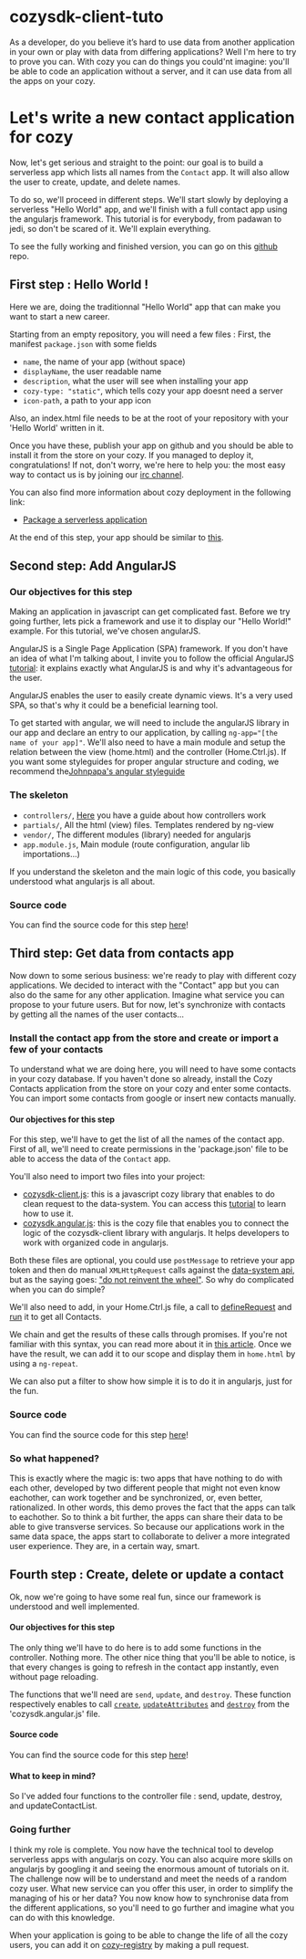 # cozysdk-client-tuto

As a developer, do you believe it’s hard to use data from another application in your own or play with data from differing applications? Well I'm here to try to prove you can. With cozy you can do things you could'nt imagine: you'll be able to code an application without a server, and it can use data from all the apps on your cozy.

# Let's write a new contact application for cozy

Now, let's get serious and straight to the point: our goal is to build a serverless app which lists all names from the `Contact` app. It will also allow the user to create, update, and delete names.

To do so, we'll proceed in different steps. We'll start slowly by deploying a serverless "Hello World" app, and we'll finish with a full contact app using the angularjs framework. This tutorial is for everybody, from padawan to jedi, so don't be scared of it. We'll explain everything.

To see the fully working and finished version, you can go on this [github](https://github.com/lemelon/cozysdk-client-tuto) repo.

## First step : Hello World !

Here we are, doing the traditionnal "Hello World" app that can make you want to start a new career. 

Starting from an empty repository, you will need a few files : First, the manifest `package.json` with some fields
- `name`, the name of your app (without space)
- `displayName`, the user readable name
- `description`, what the user will see when installing your app
- `cozy-type: "static"`, which tells cozy your app doesnt need a server
- `icon-path`, a path to your app icon

Also, an index.html file needs to be at the root of your repository with your 'Hello World' written in it.

Once you have these, publish your app on github and you should be able to install it from the store on your cozy. If you managed to deploy it, congratulations! If not, don't worry, we're here to help you: the most easy way to contact us is by joining our [irc channel](http://irc.lc/freenode/cozycloud).

You can also find more information about cozy deployment in the following link:

* [Package a serverless application](https://dev.cozy.io/#package-a-serverless-application-for-installation-into-your-cozy-platform)

At the end of this step, your app should be similar to [this](https://github.com/lemelon/cozysdk-client-tuto/tree/v1.0). 

## Second step: Add AngularJS

### Our objectives for this step

Making an application in javascript can get complicated fast. Before we try going further, lets pick a framework and use it to display our "Hello World!" example. For this tutorial, we've chosen angularJS. 

AngularJS is a Single Page Application (SPA) framework. If you don't have an idea of what I'm talking about, I invite you to follow the official AngularJS [tutorial](https://angularjs.org/): it explains exactly what AngularJS is and why it's advantageous for the user.

AngularJS enables the user to easily create dynamic views. It's a very used SPA, so that's why it could be a beneficial learning tool.

To get started with angular, we will need to include the angularJS library in our app and declare an entry to our application, by calling `ng-app="[the name of your app]"`. We'll also need to have a main module and setup the relation between the view (home.html) and the controller (Home.Ctrl.js). If you want some styleguides for proper angular structure and coding, we recommend the[Johnpapa's angular styleguide](https://github.com/johnpapa/angular-styleguide)

### The skeleton

- `controllers/`, [Here](https://docs.angularjs.org/guide/controller) you have a guide about how controllers work
- `partials/`, All the html (view) files. Templates rendered by ng-view
- `vendor/`, The different modules (library) needed for angularjs
- `app.module.js`, Main module (route configuration, angular lib importations...)
 
If you understand the skeleton and the main logic of this code, you basically understood what angularjs is all about.

### Source code

You can find the source code for this step [here](https://github.com/lemelon/cozysdk-client-tuto/tree/v2.0)!

## Third step: Get data from contacts app

Now down to some serious business: we're ready to play with different cozy applications. We decided to interact with the "Contact" app but you can also do the same for any other application. Imagine what service you can propose to your future users. But for now, let's synchronize with contacts by getting all the names of the user contacts...

### Install the contact app from the store and create or import a few of your contacts

To understand what we are doing here, you will need to have some contacts in your cozy database. If you haven't done so already, install the Cozy Contacts application from the store on your cozy and enter some contacts. You can import some contacts from google or insert new contacts manually.

#### Our objectives for this step

For this step, we'll have to get the list of all the names of the contact app. First of all, we'll need to create permissions in the 'package.json' file to be able to access the data of the `Contact` app. 

You'll also need to import two files into your project:

- [cozysdk-client.js](https://github.com/lemelon/cozysdk-client/blob/master/dist/cozysdk-client.js): this is a javascript cozy library that enables to do clean request to the data-system. You can access this [tutorial](https://github.com/lemelon/cozysdk-client/blob/master/api.md) to learn how to use it.
- [cozysdk.angular.js](https://github.com/lemelon/cozysdk-client-tuto/blob/master/interfaces/cozysdk.angular.js): this is the cozy file that enables you to connect the logic of the cozysdk-client library with angularjs. It helps developers to work with organized code in angularjs.

Both these files are optional, you could use `postMessage` to retrieve your app token and then do manual `XMLHttpRequest` calls against the [data-system api](https://docs.cozy.io/en/hack/cookbooks/data-system.html), but as the saying goes: ["do not reinvent the wheel"](https://en.wikipedia.org/wiki/Reinventing_the_wheel). So why do complicated when you can do simple?

We'll also need to add, in your Home.Ctrl.js file, a call to [defineRequest](https://github.com/lemelon/cozysdk-client/blob/master/api.md#definerequestdoctype-name-request) and [run](https://github.com/lemelon/cozysdk-client/blob/master/api.md#rundoctype-name-params-callback) it to get all Contacts.

We chain and get the results of these calls through promises. If you're not familiar with this syntax, you can read more about it in [this article](http://www.webdeveasy.com/javascript-promises-and-angularjs-q-service/). Once we have the result, we can add it to our scope and display them in `home.html` by using a `ng-repeat`. 

We can also put a filter to show how simple it is to do it in angularjs, just for the fun.

### Source code

You can find the source code for this step [here](https://github.com/lemelon/cozysdk-client-tuto/tree/v3.0)!

### So what happened?

This is exactly where the magic is: two apps that have nothing to do with each other, developed by two different people that might not even know eachother, can work together and be synchronized, or, even better, rationalized. In other words, this demo proves the fact that the apps can talk to eachother. So to think a bit further, the apps can share their data to be able to give transverse services. So because our applications work in the same data space, the apps start to collaborate to deliver a more integrated user experience. They are, in a certain way, smart.

## Fourth step : Create, delete or update a contact

Ok, now we're going to have some real fun, since our framework is understood and well implemented. 

#### Our objectives for this step

The only thing we'll have to do here is to add some functions in the controller. Nothing more. The other nice thing that you'll be able to notice, is that every changes is going to refresh in the contact app instantly, even without page reloading.

The functions that we'll need are `send`, `update`, and `destroy`. These function respectively enables to call [`create`](https://github.com/lemelon/cozysdk-client/blob/master/api.md#createdoctype-attributes-callback), [`updateAttributes`](https://github.com/lemelon/cozysdk-client/blob/master/api.md#updateattributesdoctype-id-attributes) and [`destroy`](https://github.com/lemelon/cozysdk-client/blob/master/api.md#destroyid-callback) from the 'cozysdk.angular.js' file.

#### Source code

You can find the source code for this step [here](https://github.com/lemelon/cozysdk-client-tuto/tree/v4.0)!

#### What to keep in mind?

So I've added four functions to the controller file : send, update, destroy, and updateContactList. 

### Going further

I think my role is complete. You now have the technical tool to develop serverless apps with angularjs on cozy. You can also acquire more skills on angularjs by googling it and seeing the enormous amount of tutorials on it. The challenge now will be to understand and meet the needs of a random cozy user. What new service can you offer this user, in order to simplify the managing of his or her data? You now know how to synchronise data from the different applications, so you'll need to go further and imagine what you can do with this knowledge.

When your application is going to be able to change the life of all the cozy users, you can add it on [cozy-registry](https://github.com/cozy/cozy-registry) by making a pull request.
